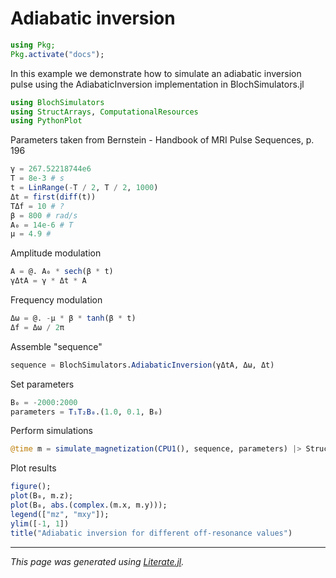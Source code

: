 # Adiabatic inversion

````julia
using Pkg;
Pkg.activate("docs");
````

In this example we demonstrate how to simulate an adiabatic inversion
pulse using the AdiabaticInversion implementation in BlochSimulators.jl

````julia
using BlochSimulators
using StructArrays, ComputationalResources
using PythonPlot
````

Parameters taken from Bernstein - Handbook of MRI Pulse Sequences, p. 196

````julia
γ = 267.52218744e6
T = 8e-3 # s
t = LinRange(-T / 2, T / 2, 1000)
Δt = first(diff(t))
TΔf = 10 # ?
β = 800 # rad/s
A₀ = 14e-6 # T
μ = 4.9 #
````

Amplitude modulation

````julia
A = @. A₀ * sech(β * t)
γΔtA = γ * Δt * A
````

Frequency modulation

````julia
Δω = @. -μ * β * tanh(β * t)
Δf = Δω / 2π
````

Assemble "sequence"

````julia
sequence = BlochSimulators.AdiabaticInversion(γΔtA, Δω, Δt)
````

Set parameters

````julia
B₀ = -2000:2000
parameters = T₁T₂B₀.(1.0, 0.1, B₀)
````

Perform simulations

````julia
@time m = simulate_magnetization(CPU1(), sequence, parameters) |> StructArray
````

Plot results

````julia
figure();
plot(B₀, m.z);
plot(B₀, abs.(complex.(m.x, m.y)));
legend(["mz", "mxy"]);
ylim([-1, 1])
title("Adiabatic inversion for different off-resonance values")
````

---

*This page was generated using [Literate.jl](https://github.com/fredrikekre/Literate.jl).*

